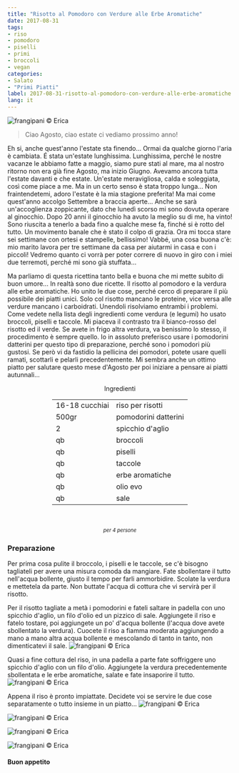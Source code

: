 ```yaml
---
title: "Risotto al Pomodoro con Verdure alle Erbe Aromatiche"
date: 2017-08-31
tags:
- riso 
- pomodoro 
- piselli 
- primi
- broccoli 
- vegan
categories:
- Salato
- "Primi Piatti"
label: 2017-08-31-risotto-al-pomodoro-con-verdure-alle-erbe-aromatiche
lang: it
---
```

![](header.jpg "frangipani © Erica")

> Ciao Agosto, ciao estate ci vediamo prossimo anno!

Eh si, anche quest'anno l'estate sta finendo... Ormai da qualche giorno l'aria è cambiata. É stata un'estate lunghissima. Lunghissima, perché le nostre vacanze le abbiamo fatte a maggio, siamo pure stati al mare, ma al nostro ritorno non era già fine Agosto, ma inizio Giugno. Avevamo ancora tutta l'estate davanti e che estate. Un'estate meravigliosa, calda e soleggiata, così come piace a me. Ma in un certo senso è stata troppo lunga... Non fraintendetemi, adoro l'estate è la mia stagione preferita! Ma mai come quest'anno accolgo Settembre a braccia aperte... Anche se sarà un'accoglienza zoppicante, dato che lunedì scorso mi sono dovuta operare al ginocchio. Dopo 20 anni il ginocchio ha avuto la meglio su di me, ha vinto! Sono riuscita a tenerlo a bada fino a qualche mese fa, finché si è rotto del tutto. Un movimento banale che è stato il colpo di grazia. Ora mi tocca stare sei settimane con ortesi e stampelle, bellissimo! Vabbé, una cosa buona c'è: mio marito lavora per tre settimane da casa per aiutarmi in casa e con i piccoli! Vedremo quanto ci vorrà per poter correre di nuovo in giro con i miei due terremoti, perché mi sono già stuffata... 

Ma parliamo di questa ricettina tanto bella e buona che mi mette subito di buon umore... In realtà sono due ricette. Il risotto al pomodoro e la verdura alle erbe aromatiche. Ho unito le due cose, perché cerco di preparare il più possibile dei piatti unici. Solo col risotto mancano le proteine, vice versa alle verdure mancano i carboidrati. Unendoli risolviamo entrambi i problemi. Come vedete nella lista degli ingredienti come verdura (e legumi) ho usato broccoli, piselli e taccole. Mi piaceva il contrasto tra il bianco-rosso del risotto ed il verde. Se avete in frigo altra verdura, va benissimo lo stesso, il procedimento è sempre quello. Io in assoluto preferisco usare i pomodorini datterini per questo tipo di preparazione, perché sono i pomodori più gustosi. Se però vi da fastidio la pellicina dei pomodori, potete usare quelli ramati, scottarli e pelarli precedentemente. Mi sembra anche un ottimo piatto per salutare questo mese d'Agosto per poi iniziare a pensare ai piatti autunnali...

<div id="wrapper" style="text-align: center">
  <div id="yourdiv" style="display: inline-block;">
    <div class="ingredients">
      <div class="ingredients-title">Ingredienti</div>
      <table>
        <tbody>
          <tr>
            <td>16-18 cucchiai</td>
            <td>riso per risotti</td>
          </tr>
          <tr>
            <td>500gr</td>
            <td>pomodorini datterini</td>
          </tr>
          <tr>
            <td>2</td>
            <td>spicchio d'aglio</td>
          </tr>
          <tr>
            <td>qb</td>
            <td>broccoli</td>
          </tr>
          <tr>
             <td>qb</td>
            <td>piselli</td>
          </tr>
          <tr>
            <td>qb</td>
            <td>taccole</td>
          </tr>
          <tr>
            <td>qb</td>
            <td>erbe aromatiche</td>
          </tr>
          <tr> 
            <td>qb</td>
            <td>olio evo</td>
          </tr>
          <tr>
            <td>qb</td>
            <td>sale</td>
          </tr>
        </tbody>
      </table>
      <br></br>
      <i class="pull-right" style="font-size: 80%;">per 4 persone</i>
    </div>
  </div>
</div>


<h3>
  <font color="grey">
    <i class="fa fa-cogs"></i>
  </font> Preparazione
</h3>

Per prima cosa pulite il broccolo, i piselli e le taccole, se c'è bisogno tagliateli per avere una misura comoda da mangiare. Fate sbollentare il tutto nell'acqua bollente, giusto il tempo per farli ammorbidire. Scolate la verdura e mettetela da parte. Non buttate l'acqua di cottura che vi servirà per il risotto.

Per il risotto tagliate a metà i pomodorini e fateli saltare in padella con uno spicchio d'aglio, un filo d'olio ed un pizzico di sale. Aggiungete il riso e fatelo tostare, poi aggiungete un po' d'acqua bollente (l'acqua dove avete sbollentato la verdura). Cuocete il riso a fiamma moderata aggiungendo a mano a mano altra acqua bollente  e mescolando di tanto in tanto, non dimenticatevi il sale. 
![](padella.jpg "frangipani © Erica")

Quasi a fine cottura del riso, in una padella a parte fate soffriggere uno spicchio d'aglio con un filo d'olio. Aggiungete la verdura precedentemente sbollentata e le erbe aromatiche, salate e fate insaporire il tutto.
![](verdura.jpg "frangipani © Erica")

Appena il riso è pronto impiattate. Decidete voi se servire le due cose separatamente o tutto insieme in un piatto...
![](risultato1.jpg "frangipani © Erica")

![](risultato2.jpg "frangipani © Erica")

![](risultato3.jpg "frangipani © Erica")

![](risultato4.jpg "frangipani © Erica")

<h4>Buon appetito
  <font color="red">
    <i class="fa fa-smile-o"></i>
  </font>
</h4>
